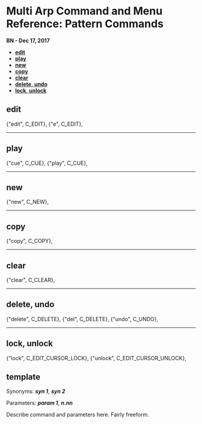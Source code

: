 # Multi Arp Command and Menu Reference: Pattern Commands


**BN - Dec 17, 2017**

* [**edit**](#edit)
* [**play**](#play)
* [**new**](#new)
* [**copy**](#copy)
* [**clear**](#clear)
* [**delete**, **undo**](#delete-undo)
* [**lock**, **unlock**](#lock-unlock)

## edit

{"edit", C_EDIT},
{"e", C_EDIT},

---
## play

{"cue", C_CUE},
{"play", C_CUE},

---
## new

{"new", C_NEW},

---
## copy

{"copy", C_COPY},


---
## clear

{"clear", C_CLEAR},

---
## delete, undo


{"delete", C_DELETE},
{"del", C_DELETE},
{"undo", C_UNDO},

---
## lock, unlock

{"lock", C_EDIT_CURSOR_LOCK},
{"unlock", C_EDIT_CURSOR_UNLOCK},

## **template**

Synonyms: ***syn 1***, ***syn 2***

Parameters: ***param 1***, ***n.nn***

Describe command and parameters here. Fairly freeform.
